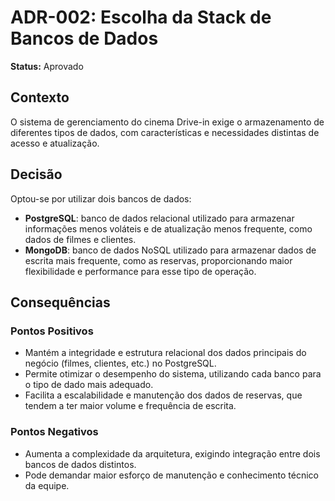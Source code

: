 # ADR-002: Escolha da Stack de Bancos de Dados

**Status:** Aprovado

## Contexto

O sistema de gerenciamento do cinema Drive-in exige o armazenamento de diferentes tipos de dados, com características e necessidades distintas de acesso e atualização.

## Decisão

Optou-se por utilizar dois bancos de dados:

- **PostgreSQL**: banco de dados relacional utilizado para armazenar informações menos voláteis e de atualização menos frequente, como dados de filmes e clientes.
- **MongoDB**: banco de dados NoSQL utilizado para armazenar dados de escrita mais frequente, como as reservas, proporcionando maior flexibilidade e performance para esse tipo de operação.

## Consequências

### Pontos Positivos

- Mantém a integridade e estrutura relacional dos dados principais do negócio (filmes, clientes, etc.) no PostgreSQL.
- Permite otimizar o desempenho do sistema, utilizando cada banco para o tipo de dado mais adequado.
- Facilita a escalabilidade e manutenção dos dados de reservas, que tendem a ter maior volume e frequência de escrita.

### Pontos Negativos

- Aumenta a complexidade da arquitetura, exigindo integração entre dois bancos de dados distintos.
- Pode demandar maior esforço de manutenção e conhecimento técnico da equipe.
